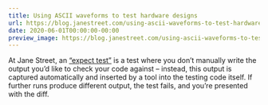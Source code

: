 ```yaml
---
title: Using ASCII waveforms to test hardware designs
url: https://blog.janestreet.com/using-ascii-waveforms-to-test-hardware-designs/
date: 2020-06-01T00:00:00-00:00
preview_image: https://blog.janestreet.com/using-ascii-waveforms-to-test-hardware-designs/scientist_testing.jpg
---
```


<p>At Jane Street, an <a href="https://blog.janestreet.com/testing-with-expectations">“expect
test”</a> is a
test where you don’t manually write the output you’d like to check
your code against – instead, this output is captured automatically
and inserted by a tool into the testing code itself. If further runs
produce different output, the test fails, and you’re presented with
the diff.</p>
